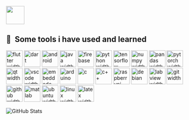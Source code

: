 <a href=" https://www.instagram.com/thepiyushmalhotra/ "> 
  <img height="50" src=" https://user-images.githubusercontent.com/46517096/166974368-9798f39f-1f46-499c-b14e-81f0a3f83a06.png "/> 
</a>

<h2> 🚀 &nbsp;Some tools i have used and learned</h2>
<p align="left">
  <img src="https://cdn.jsdelivr.net/gh/devicons/devicon/icons/flutter/flutter-original.svg" alt="flutter width="45" height="45"/>
  <img src="https://cdn.jsdelivr.net/gh/devicons/devicon/icons/dart/dart-original.svg" alt="dart" width="45" height="45"/>
  <img src="https://cdn.jsdelivr.net/gh/devicons/devicon/icons/android/android-original.svg" alt="android" width="45" height="45"/>
  <img src="https://cdn.jsdelivr.net/gh/devicons/devicon/icons/java/java-original.svg" alt="java width="45" height="45"/>
  <img src="https://cdn.jsdelivr.net/gh/devicons/devicon/icons/firebase/firebase-plain.svg" alt="firebase" width="45" height="45"/>
  <img src="https://cdn.jsdelivr.net/gh/devicons/devicon/icons/python/python-original.svg" alt="python width="45" height="45"/>
  <img src="https://cdn.jsdelivr.net/gh/devicons/devicon/icons/tensorflow/tensorflow-original.svg" alt="tensorflow width="45" height="45"/>
  <img src="https://cdn.jsdelivr.net/gh/devicons/devicon/icons/numpy/numpy-original.svg" alt="numpy width="45" height="45"/>
  <img src="https://cdn.jsdelivr.net/gh/devicons/devicon/icons/pandas/pandas-original.svg" alt="pandas width="45" height="45"/>
  <img src="https://cdn.jsdelivr.net/gh/devicons/devicon/icons/pytorch/pytorch-original.svg" alt="pytorch width="45" height="45"/>
  <img src="https://cdn.jsdelivr.net/gh/devicons/devicon/icons/qt/qt-original.svg" alt="qt width="45" height="45"/>
  <img src="https://cdn.jsdelivr.net/gh/devicons/devicon/icons/vscode/vscode-original.svg" alt="vscode width="45" height="45"/>
  <img src="https://cdn.jsdelivr.net/gh/devicons/devicon/icons/embeddedc/embeddedc-original.svg" alt="embeddedc" width="45" height="45"/>
  <img src="https://cdn.jsdelivr.net/gh/devicons/devicon/icons/arduino/arduino-original-wordmark.svg" alt="arduino" width="45" height="45"/>
  <img src="https://cdn.jsdelivr.net/gh/devicons/devicon/icons/c/c-original.svg" alt="c" width="45" height="45"/>
  <img src="https://cdn.jsdelivr.net/gh/devicons/devicon/icons/cplusplus/cplusplus-original.svg" alt="c++" width="45" height="45"/>
  <img src="https://cdn.jsdelivr.net/gh/devicons/devicon/icons/raspberrypi/raspberrypi-original.svg" alt="raspberrypi width="45" height="45"/>
  <img src="https://cdn.jsdelivr.net/gh/devicons/devicon/icons/debian/debian-original.svg" alt="debian" width="45" height="45"/>
  <img src="https://cdn.jsdelivr.net/gh/devicons/devicon/icons/labview/labview-original.svg" alt="labview width="45" height="45"/>
  <img src="https://cdn.jsdelivr.net/gh/devicons/devicon/icons/git/git-original.svg" alt="git width="45" height="45"/>
  <img src="https://cdn.jsdelivr.net/gh/devicons/devicon/icons/github/github-original.svg" alt="github width="45" height="45"/>
  <img src="https://cdn.jsdelivr.net/gh/devicons/devicon/icons/matlab/matlab-original.svg" alt="matlab" width="45" height="45"/>
  <img src="https://cdn.jsdelivr.net/gh/devicons/devicon/icons/ubuntu/ubuntu-plain.svg" alt="ubuntu width="45" height="45"/>
  <img src="https://cdn.jsdelivr.net/gh/devicons/devicon/icons/linux/linux-original.svg" alt="linux width="45" height="45"/>
  <img src="https://cdn.jsdelivr.net/gh/devicons/devicon/icons/latex/latex-original.svg" alt="latex width="45" height="45"/>
</p>

![GitHub Stats](https://github-readme-stats.vercel.app/api?username=aar98cu&theme=radical)

